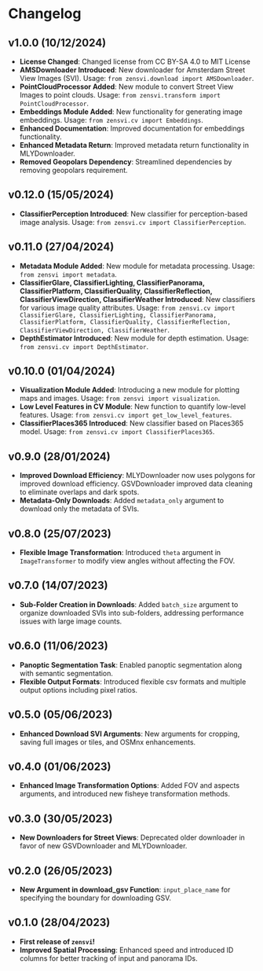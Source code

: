 # Changelog

<!--next-version-placeholder-->

## v1.0.0 (10/12/2024)
- **License Changed**: Changed license from CC BY-SA 4.0 to MIT License
- **AMSDownloader Introduced**: New downloader for Amsterdam Street View Images (SVI). Usage: `from zensvi.download import AMSDownloader`.
- **PointCloudProcessor Added**: New module to convert Street View Images to point clouds. Usage: `from zensvi.transform import PointCloudProcessor`.
- **Embeddings Module Added**: New functionality for generating image embeddings. Usage: `from zensvi.cv import Embeddings`.
- **Enhanced Documentation**: Improved documentation for embeddings functionality.
- **Enhanced Metadata Return**: Improved metadata return functionality in MLYDownloader.
- **Removed Geopolars Dependency**: Streamlined dependencies by removing geopolars requirement.

## v0.12.0 (15/05/2024)
- **ClassifierPerception Introduced**: New classifier for perception-based image analysis. Usage: `from zensvi.cv import ClassifierPerception`.

## v0.11.0 (27/04/2024)
- **Metadata Module Added**: New module for metadata processing. Usage: `from zensvi import metadata`.
- **ClassifierGlare, ClassifierLighting, ClassifierPanorama, ClassifierPlatform, ClassifierQuality, ClassifierReflection, ClassifierViewDirection, ClassifierWeather Introduced**: New classifiers for various image quality attributes. Usage: `from zensvi.cv import ClassifierGlare, ClassifierLighting, ClassifierPanorama, ClassifierPlatform, ClassifierQuality, ClassifierReflection, ClassifierViewDirection, ClassifierWeather`.
- **DepthEstimator Introduced**: New module for depth estimation. Usage: `from zensvi.cv import DepthEstimator`.

## v0.10.0 (01/04/2024)
- **Visualization Module Added**: Introducing a new module for plotting maps and images. Usage: `from zensvi import visualization`.
- **Low Level Features in CV Module**: New function to quantify low-level features. Usage: `from zensvi.cv import get_low_level_features`.
- **ClassifierPlaces365 Introduced**: New classifier based on Places365 model. Usage: `from zensvi.cv import ClassifierPlaces365`.

## v0.9.0 (28/01/2024)
- **Improved Download Efficiency**: MLYDownloader now uses polygons for improved download efficiency. GSVDownloader improved data cleaning to eliminate overlaps and dark spots.
- **Metadata-Only Downloads**: Added `metadata_only` argument to download only the metadata of SVIs.

## v0.8.0 (25/07/2023)
- **Flexible Image Transformation**: Introduced `theta` argument in `ImageTransformer` to modify view angles without affecting the FOV.

## v0.7.0 (14/07/2023)
- **Sub-Folder Creation in Downloads**: Added `batch_size` argument to organize downloaded SVIs into sub-folders, addressing performance issues with large image counts.

## v0.6.0 (11/06/2023)
- **Panoptic Segmentation Task**: Enabled panoptic segmentation along with semantic segmentation.
- **Flexible Output Formats**: Introduced flexible csv formats and multiple output options including pixel ratios.

## v0.5.0 (05/06/2023)
- **Enhanced Download SVI Arguments**: New arguments for cropping, saving full images or tiles, and OSMnx enhancements.

## v0.4.0 (01/06/2023)
- **Enhanced Image Transformation Options**: Added FOV and aspects arguments, and introduced new fisheye transformation methods.

## v0.3.0 (30/05/2023)
- **New Downloaders for Street Views**: Deprecated older downloader in favor of new GSVDownloader and MLYDownloader.

## v0.2.0 (26/05/2023)
- **New Argument in download_gsv Function**: `input_place_name` for specifying the boundary for downloading GSV.

## v0.1.0 (28/04/2023)
- **First release of `zensvi`!**
- **Improved Spatial Processing**: Enhanced speed and introduced ID columns for better tracking of input and panorama IDs.
